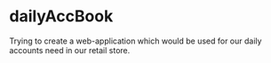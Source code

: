 # dailyAccBook

Trying to create a web-application which would be used for our daily accounts need in our retail store.
